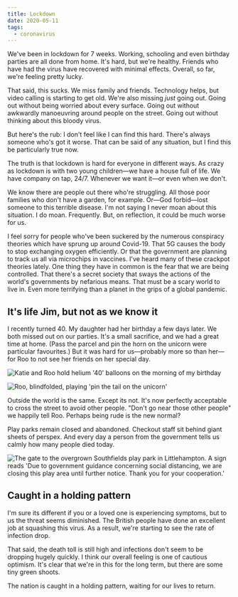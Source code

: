 ```yaml
---
title: Lockdown
date: 2020-05-11
tags:
  - coronavirus
---
```


We've been in lockdown for 7 weeks. Working, schooling and even birthday parties are all done from home. It's hard, but we're healthy. Friends who have had the virus have recovered with minimal effects. Overall, so far, we're feeling pretty lucky. 

That said, this sucks. We miss family and friends. Technology helps, but video calling is starting to get old. We're also missing *just* going out. Going out without being worried about every surface. Going out without awkwardly manoeuvring around people on the street. Going out without thinking about this bloody virus. 

But here's the rub: I don't feel like I can find this hard. There's always someone who's got it worse. That can be said of any situation, but I find this be particularly true now.
 
The truth is that lockdown is hard for everyone in different ways. As crazy as lockdown is with two young children—we have a house full of life. We have company on tap, 24/7. Whenever we want it—or even when we don't. 

We know there are people out there who're struggling. All those poor families who don't have a garden, for example. Or—God forbid—lost someone to this terrible disease. I'm not saying I never moan about this situation. I do moan. Frequently. But, on reflection, it could be much worse for us.  

I feel sorry for people who've been suckered by the numerous conspiracy theories which have sprung up around Covid-19. That 5G causes the body to stop exchanging oxygen efficiently. Or that the government are planning to track us all via microchips in vaccines. I've heard many of these crackpot theories lately. One thing they have in common is the fear that we are being controlled. That there's a secret society that sways the actions of the world's governments by nefarious means. That must be a scary world to live in. Even more terrifying than a planet in the grips of a global pandemic. 

## It's life Jim, but not as we know it

I recently turned 40. My daughter had her birthday a few days later. We both missed out on our parties. It's a small sacrifice, and we had a great time at home. (Pass the parcel and pin the horn on the unicorn were particular favourites.) But it was hard for us—probably more so than her—for Roo to not see her friends on her special day. 

![Katie and Roo hold helium '40' balloons on the morning of my birthday](My-birthday.jpeg)

![Roo, blindfolded, playing 'pin the tail on the unicorn'](Pin-the-tail-on-the-unicorn.jpeg)

Outside the world is the same. Except its not. It's now perfectly acceptable to cross the street to avoid other people. "Don't go near those other people" we happily tell Roo. Perhaps being rude is the new normal?

Play parks remain closed and abandoned. Checkout staff sit behind giant sheets of perspex. And every day a person from the government tells us calmly how many people died today. 

![The gate to the overgrown Southfields play park in Littlehampton. A sign reads 'Due to government guidance concerning social distancing, we are closing this play area until further notice. Thank you for your cooperation.'](Playpark.jpeg)

## Caught in a holding pattern

I'm sure its different if you or a loved one is experiencing symptoms, but to us the threat seems diminished. The British people have done an excellent job at squashing this virus. As a result, we're starting to see the rate of infection drop. 

That said, the death toll is still high and infections don't seem to be dropping hugely quickly. I think our overall feeling is one of cautious optimism. It's clear that we're in this for the long term, but there are some tiny green shoots. 

The nation is caught in a holding pattern, waiting for our lives to return. 

